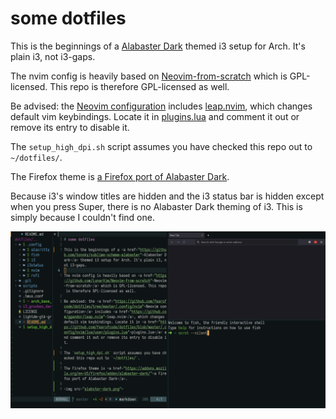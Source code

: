 # some dotfiles

This is the beginnings of a <a href="https://github.com/tonsky/sublime-scheme-alabaster">Alabaster Dark</a> themed i3 setup for Arch. It's plain i3, not i3-gaps.

The nvim config is heavily based on <a href="https://github.com/LunarVim/Neovim-from-scratch">Neovim-from-scratch</a> which is GPL-licensed. This repo is therefore GPL-licensed as well.

Be advised: the <a href="https://github.com/fearofcode/dotfiles/tree/master/.config/nvim">Neovim configuration</a> includes <a href="https://github.com/ggandor/leap.nvim">leap.nvim</a>, which changes default vim keybindings. Locate it in <a href="https://github.com/fearofcode/dotfiles/blob/master/.config/nvim/lua/user/plugins.lua">plugins.lua</a> and comment it out or remove its entry to disable it.

The `setup_high_dpi.sh` script assumes you have checked this repo out to `~/dotfiles/`.

The Firefox theme is <a href="https://addons.mozilla.org/en-US/firefox/addon/alabaster-dark/">a Firefox port of Alabaster Dark</a>.

Because i3's window titles are hidden and the i3 status bar is hidden except when you press Super, there is no Alabaster Dark theming of i3. This is simply because I couldn't find one.

<img src="alabaster-dark.png">
